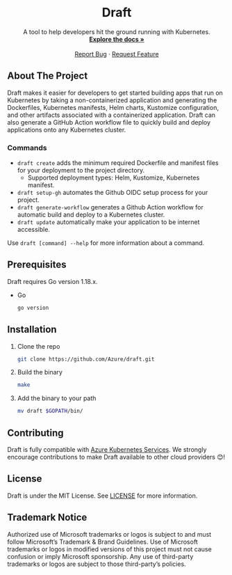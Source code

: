 <div id="top"></div>

<br />
<div align="center">
  <h1 align="center">Draft</h1>
  <p align="center">
    A tool to help developers hit the ground running with Kubernetes.
    <br />
    <a href="https://github.com/Azure/draft"><strong>Explore the docs »</strong></a>
    <br />
    <br />
    <a href="https://github.com/Azure/draft/issues">Report Bug</a>
    ·
    <a href="https://github.com/Azure/draft/issues">Request Feature</a>
  </p>
</div>


<!-- ABOUT THE PROJECT -->
## About The Project

Draft makes it easier for developers to get started building apps that run on Kubernetes by taking a non-containerized application and generating the Dockerfiles, Kubernetes manifests, Helm charts, Kustomize configuration, and other artifacts associated with a containerized application. Draft can also generate a GitHub Action workflow file to quickly build and deploy applications onto any Kubernetes cluster.

### Commands

* `draft create` adds the minimum required Dockerfile and manifest files for your deployment to the project directory.
  * Supported deployment types: Helm, Kustomize, Kubernetes manifest.
* `draft setup-gh` automates the Github OIDC setup process for your project.
* `draft generate-workflow` generates a Github Action workflow for automatic build and deploy to a Kubernetes cluster.
* `draft update` automatically make your application to be internet accessible.

Use `draft [command] --help` for more information about a command.

## Prerequisites
Draft requires Go version 1.18.x.
* Go
  ```sh
  go version
  ```

## Installation

1. Clone the repo
   ```sh
   git clone https://github.com/Azure/draft.git
   ```
2. Build the binary
   ```sh
   make
   ```
3. Add the binary to your path
   ```sh
   mv draft $GOPATH/bin/
   ```

## Contributing
Draft is fully compatible with [Azure Kubernetes Services](https://docs.microsoft.com/en-ca/azure/aks/draft). We strongly encourage contributions to make Draft available to other cloud providers 😊!

## License

Draft is under the MIT License. See [LICENSE](https://github.com/Azure/draft/blob/main/LICENSE) for more information.

## Trademark Notice
Authorized use of Microsoft trademarks or logos is subject to and must follow Microsoft’s Trademark & Brand Guidelines. Use of Microsoft trademarks or logos in modified versions of this project must not cause confusion or imply Microsoft sponsorship. Any use of third-party trademarks or logos are subject to those third-party’s policies.

